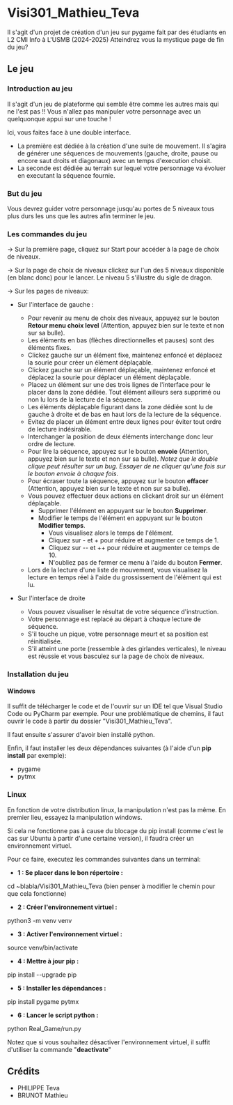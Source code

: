 # Visi301_Mathieu_Teva
Il s'agit d'un projet de création d'un jeu sur pygame fait par des étudiants en L2 CMI Info à L'USMB (2024-2025)
Atteindrez vous la mystique page de fin du jeu?

## Le jeu

### Introduction au jeu
Il s'agit d'un jeu de plateforme qui semble être comme les autres mais qui ne l'est pas !!
Vous n'allez pas manipuler votre personnage avec un quelquonque appui sur une touche !

Ici, vous faites face à une double interface.
- La première est dédiée à la création d'une suite de mouvement. Il s'agira de générer une séquences de mouvements (gauche, droite, pause ou encore saut droits et diagonaux) avec un temps d'execution choisit.
- La seconde est dédiée au terrain sur lequel votre personnage va évoluer en executant la séquence fournie.


### But du jeu

Vous devrez guider votre personnage jusqu'au portes de 5 niveaux tous plus durs les uns que les autres afin terminer le jeu.

### Les commandes du jeu

-> Sur la première page, cliquez sur Start pour accéder à la page de choix de niveaux.

-> Sur la page de choix de niveaux clickez sur l'un des 5 niveaux disponible (en blanc donc) pour le lancer. Le niveau 5 s'illustre du sigle de dragon.

-> Sur les pages de niveaux:
- Sur l'interface de gauche :
  - Pour revenir au menu de choix des niveaux, appuyez sur le bouton **Retour menu choix level** (Attention, appuyez bien sur le texte et non sur sa bulle).
  - Les éléments en bas (flèches directionnelles et pauses) sont des éléments fixes.
  - Clickez gauche sur un élément fixe, maintenez enfoncé et déplacez la sourie pour créer un élément déplaçable.
  - Clickez gauche sur un élément déplaçable, maintenez enfoncé et déplacez la sourie pour déplacer un élément déplaçable.
  - Placez un élément sur une des trois lignes de l'interface pour le placer dans la zone dédiée. Tout élément ailleurs sera supprimé ou non lu lors de la lecture de la séquence.
  - Les éléments déplaçable figurant dans la zone dédiée sont lu de gauche à droite et de bas en haut lors de la lecture de la séquence.
  - Evitez de placer un élément entre deux lignes pour éviter tout ordre de lecture indésirable.
  - Interchanger la position de deux éléments interchange donc leur ordre de lecture.
  - Pour lire la séquence, appuyez sur le bouton **envoie** (Attention, appuyez bien sur le texte et non sur sa bulle). *Notez que le double clique peut résulter sur un bug. Essayer de ne cliquer qu'une fois sur le bouton envoie à chaque fois*.
  - Pour écraser toute la séquence, appuyez sur le bouton **effacer** (Attention, appuyez bien sur le texte et non sur sa bulle).
  - Vous pouvez effectuer deux actions en clickant droit sur un élément déplaçable.
     - Supprimer l'élément en appuyant sur le bouton **Supprimer**.
     - Modifier le temps de l'élément en appuyant sur le bouton **Modifier temps**.
       - Vous visualisez alors le temps de l'élément.
       - Cliquez sur - et + pour réduire et augmenter ce temps de 1.
       - Cliquez sur -- et ++ pour réduire et augmenter ce temps de 10.
       - N'oubliez pas de fermer ce menu à l'aide du bouton **Fermer**.
  - Lors de la lecture d'une liste de mouvement, vous visualisez la lecture en temps réel à l'aide du grossissement de l'élément qui est lu.
  

- Sur l'interface de droite
  - Vous pouvez visualiser le résultat de votre séquence d'instruction.
  - Votre personnage est replacé au départ à chaque lecture de séquence.
  - S'il touche un pique, votre personnage meurt et sa position est réinitialisée.
  - S'il atteint une porte (ressemble à des girlandes verticales), le niveau est réussie et vous basculez sur la page de choix de niveaux.


### Installation du jeu
#### Windows
Il suffit de télécharger le code et de l'ouvrir sur un IDE tel que Visual Studio Code ou PyCharm par exemple. Pour une problématique de chemins, il faut ouvrir le code à partir du dossier "Visi301_Mathieu_Teva".

Il faut ensuite s'assurer d'avoir bien installé python.

Enfin, il faut installer les deux dépendances suivantes (à l'aide d'un **pip install** par exemple):
- pygame
- pytmx

### Linux
En fonction de votre distribution linux, la manipulation n'est pas la même. En premier lieu, essayez la manipulation windows.

Si cela ne fonctionne pas à cause du blocage du pip install (comme c'est le cas sur Ubuntu à partir d'une certaine version), il faudra créer un environnement virtuel.

Pour ce faire, executez les commandes suivantes dans un terminal: 

- **1 : Se placer dans le bon répertoire :**

cd ~blabla/Visi301_Mathieu_Teva (bien penser à modifier le chemin pour que cela fonctionne)

- **2 : Créer l'environnement virtuel :**

python3 -m venv venv

- **3 : Activer l'environnement virtuel :**

source venv/bin/activate

- **4 : Mettre à jour pip :**

pip install --upgrade pip

- **5 : Installer les dépendances :**

pip install pygame pytmx

- **6 : Lancer le script python :**

python Real_Game/run.py

Notez que si vous souhaitez désactiver l'environnement virtuel, il suffit d'utiliser la commande "**deactivate**"

## Crédits
- PHILIPPE Teva
- BRUNOT Mathieu
